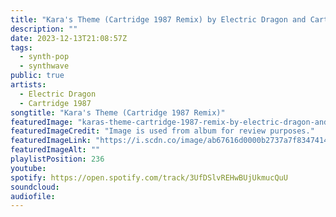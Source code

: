 ```yaml
---
title: "Kara's Theme (Cartridge 1987 Remix) by Electric Dragon and Cartridge 1987"
description: ""
date: 2023-12-13T21:08:57Z
tags:
  - synth-pop
  - synthwave
public: true
artists:
  - Electric Dragon
  - Cartridge 1987
songtitle: "Kara's Theme (Cartridge 1987 Remix)"
featuredImage: "karas-theme-cartridge-1987-remix-by-electric-dragon-and-cartridge-1987.jpeg"
featuredImageCredit: "Image is used from album for review purposes."
featuredImageLink: "https://i.scdn.co/image/ab67616d0000b2737a7f8347414a2406e309b4a7"
featuredImageAlt: ""
playlistPosition: 236
youtube: 
spotify: https://open.spotify.com/track/3UfDSlvREHwBUjUkmucQuU
soundcloud:
audiofile:
---
```


		